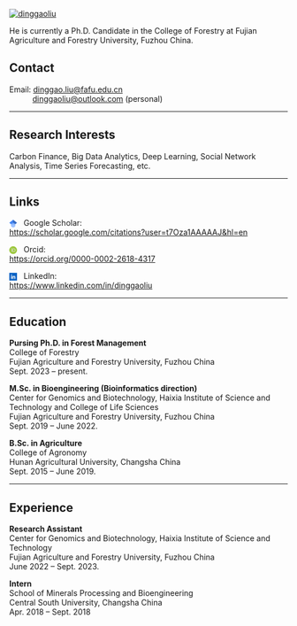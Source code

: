 

[![dinggaoliu](https://img.shields.io/badge/dinggaoliu-github-blue?logo=github)](https://github.com/dinggaoliu)

He is currently a Ph.D. Candidate in the College of Forestry at Fujian Agriculture and Forestry University, Fuzhou China.

## Contact
Email: dinggao.liu@fafu.edu.cn \
&emsp;&emsp;&emsp;dinggaoliu@outlook.com (personal)

---

## Research Interests
Carbon Finance, Big Data Analytics, Deep Learning, Social Network Analysis, Time Series Forecasting, etc.

---

## Links
<img src="/static/assets/icons/google.png" alt="Google Scholar" style="width:1em;vertical-align:text-bottom;margin-right:0.3em;" class="link-icon" /> 
Google Scholar: \
https://scholar.google.com/citations?user=t7Oza1AAAAAJ&hl=en  

<img src="/static/assets/icons/orcid.png"         alt="Orcid"    style="width:1em;vertical-align:text-bottom;margin-right:0.3em;"      class="link-icon" /> 
Orcid: \
https://orcid.org/0000-0002-2618-4317  

<img src="/static/assets/icons/linkedin.png"      alt="LinkedIn"   style="width:1em;vertical-align:text-bottom;margin-right:0.3em;"    class="link-icon" /> 
LinkedIn: \
https://www.linkedin.com/in/dinggaoliu


---

## Education
**Pursing Ph.D. in Forest Management** \
College of Forestry \
Fujian Agriculture and Forestry University, Fuzhou China \
Sept. 2023 – present.


**M.Sc. in Bioengineering (Bioinformatics direction)** \
Center for Genomics and Biotechnology, Haixia Institute of Science and Technology and College of Life Sciences \
Fujian Agriculture and Forestry University, Fuzhou China \
Sept. 2019 – June 2022.


**B.Sc. in Agriculture** \
College of Agronomy \
Hunan Agricultural University, Changsha China \
Sept. 2015 – June 2019.

---

## Experience
**Research Assistant** \
Center for Genomics and Biotechnology, Haixia Institute of Science and Technology \
Fujian Agriculture and Forestry University, Fuzhou China \
June 2022 – Sept. 2023.

**Intern** \
School of Minerals Processing and Bioengineering \
Central South University, Changsha China \
Apr. 2018 – Sept. 2018




